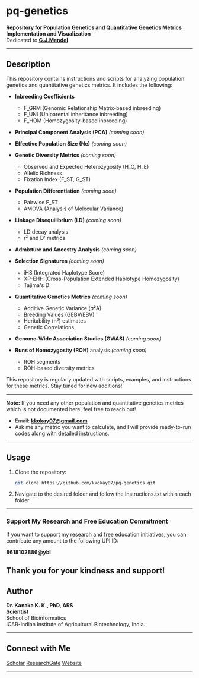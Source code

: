 # pq-genetics  
**Repository for Population Genetics and Quantitative Genetics Metrics Implementation and Visualization**  
Dedicated to [**G.J.Mendel**](https://link.springer.com/article/10.3103/S0095452723050067)

---

## Description  
This repository contains instructions and scripts for analyzing population genetics and quantitative genetics metrics. It includes the following:  

- **Inbreeding Coefficients**  
  - F_GRM (Genomic Relationship Matrix-based inbreeding)  
  - F_UNI (Uniparental inheritance inbreeding)  
  - F_HOM (Homozygosity-based inbreeding)  

- **Principal Component Analysis (PCA)** *(coming soon)*

- **Effective Population Size (Ne)**  *(coming soon)*

- **Genetic Diversity Metrics**  *(coming soon)* 
  - Observed and Expected Heterozygosity (H_O, H_E)  
  - Allelic Richness  
  - Fixation Index (F_ST, G_ST)  

- **Population Differentiation**  *(coming soon)* 
  - Pairwise F_ST  
  - AMOVA (Analysis of Molecular Variance)  

- **Linkage Disequilibrium (LD)**  *(coming soon)* 
  - LD decay analysis  
  - r² and D' metrics  

- **Admixture and Ancestry Analysis** *(coming soon)*  

- **Selection Signatures**  *(coming soon)* 
  - iHS (Integrated Haplotype Score)  
  - XP-EHH (Cross-Population Extended Haplotype Homozygosity)  
  - Tajima's D  

- **Quantitative Genetics Metrics**  *(coming soon)* 
  - Additive Genetic Variance (σ²A)  
  - Breeding Values (GEBV/EBV)  
  - Heritability (h²) estimates  
  - Genetic Correlations  

- **Genome-Wide Association Studies (GWAS)** *(coming soon)*  

- **Runs of Homozygosity (ROH)** analysis *(coming soon)*  
  - ROH segments  
  - ROH-based diversity metrics  

This repository is regularly updated with scripts, examples, and instructions for these metrics. Stay tuned for new additions!  

---  

**Note:** 
If you need any other population and quantitative genetics metrics which is not documented here, feel free to reach out!

- Email: **kkokay07@gmail.com**  
- Ask me any metric you want to calculate, and I will provide ready-to-run codes along with detailed instructions.  

---

## Usage  

1. Clone the repository:  
   ```bash  
   git clone https://github.com/kkokay07/pq-genetics.git  
   ```  

2. Navigate to the desired folder and follow the Instructions.txt within each folder.  

---

### Support My Research and Free Education Commitment  

If you want to support my research and free education initiatives, you can contribute any amount to the following UPI ID:  

**8618102886@ybl**

Thank you for your kindness and support!
---

## Author  

**Dr. Kanaka K. K., PhD, ARS**  
**Scientist**  
School of Bioinformatics  
ICAR-Indian Institute of Agricultural Biotechnology, India.  

---

## Connect with Me  
[Scholar](https://scholar.google.com/citations?hl=en&user=0dQ7Sf8AAAAJ&view_op=list_works&sortby=pubdate)
[ResearchGate](https://www.researchgate.net/profile/Kanaka-K-K/research)
[Website](https://iiab.icar.gov.in/staff/dr-kanaka-k-k/)

---  
